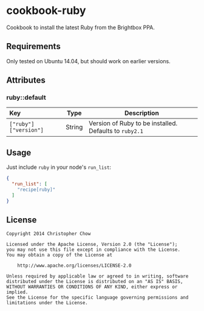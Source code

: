 # cookbook-ruby

Cookbook to install the latest Ruby from the Brightbox PPA.

## Requirements

Only tested on Ubuntu 14.04, but should work on earlier versions.

## Attributes

### ruby::default

Key                    | Type   | Description
:----------------------|--------|----------------------------------------------------------
`["ruby"]["version"]`  | String | Version of Ruby to be installed. Defaults to `ruby2.1`

## Usage

Just include `ruby` in your node's `run_list`:

```json
{
  "run_list": [
    "recipe[ruby]"
  ]
}
```

## License

    Copyright 2014 Christopher Chow

    Licensed under the Apache License, Version 2.0 (the "License");
    you may not use this file except in compliance with the License.
    You may obtain a copy of the License at

        http://www.apache.org/licenses/LICENSE-2.0

    Unless required by applicable law or agreed to in writing, software
    distributed under the License is distributed on an "AS IS" BASIS,
    WITHOUT WARRANTIES OR CONDITIONS OF ANY KIND, either express or implied.
    See the License for the specific language governing permissions and
    limitations under the License.
